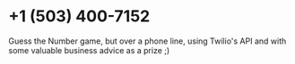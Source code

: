 # +1 (503) 400-7152 #

Guess the Number game, but over a phone line, using Twilio's API and with some valuable business advice as a prize ;)

